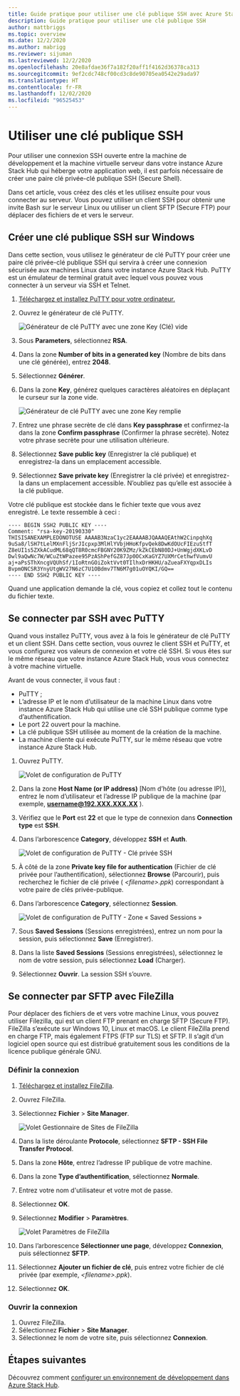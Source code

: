 ```yaml
---
title: Guide pratique pour utiliser une clé publique SSH avec Azure Stack Hub
description: Guide pratique pour utiliser une clé publique SSH
author: mattbriggs
ms.topic: overview
ms.date: 12/2/2020
ms.author: mabrigg
ms.reviewer: sijuman
ms.lastreviewed: 12/2/2020
ms.openlocfilehash: 20e8afdae36f7a182f20aff1f4162d36378ca313
ms.sourcegitcommit: 9ef2cdc748cf00cd3c8de90705ea0542e29ada97
ms.translationtype: HT
ms.contentlocale: fr-FR
ms.lasthandoff: 12/02/2020
ms.locfileid: "96525453"
---
```

# <a name="use-an-ssh-public-key"></a>Utiliser une clé publique SSH

Pour utiliser une connexion SSH ouverte entre la machine de développement et la machine virtuelle serveur dans votre instance Azure Stack Hub qui héberge votre application web, il est parfois nécessaire de créer une paire clé privée-clé publique SSH (Secure Shell). 

Dans cet article, vous créez des clés et les utilisez ensuite pour vous connecter au serveur. Vous pouvez utiliser un client SSH pour obtenir une invite Bash sur le serveur Linux ou utiliser un client SFTP (Secure FTP) pour déplacer des fichiers de et vers le serveur.

## <a name="create-an-ssh-public-key-on-windows"></a>Créer une clé publique SSH sur Windows

Dans cette section, vous utilisez le générateur de clé PuTTY pour créer une paire clé privée-clé publique SSH qui servira à créer une connexion sécurisée aux machines Linux dans votre instance Azure Stack Hub. PuTTY est un émulateur de terminal gratuit avec lequel vous pouvez vous connecter à un serveur via SSH et Telnet.

1. [Téléchargez et installez PuTTY pour votre ordinateur.](https://www.chiark.greenend.org.uk/~sgtatham/putty/latest.html)

1. Ouvrez le générateur de clé PuTTY.

    ![Générateur de clé PuTTY avec une zone Key (Clé) vide](media/azure-stack-dev-start-howto-ssh-public-key/001-putty-key-gen-start.png)

1. Sous **Parameters**, sélectionnez **RSA**.

1. Dans la zone **Number of bits in a generated key** (Nombre de bits dans une clé générée), entrez **2048**.  

1. Sélectionnez **Générer**.

1. Dans la zone **Key**, générez quelques caractères aléatoires en déplaçant le curseur sur la zone vide.

    ![Générateur de clé PuTTY avec une zone Key remplie](media/azure-stack-dev-start-howto-ssh-public-key/002-putty-key-gen-result.png)

1. Entrez une phrase secrète de clé dans **Key passphrase** et confirmez-la dans la zone **Confirm passphrase** (Confirmer la phrase secrète). Notez votre phrase secrète pour une utilisation ultérieure.

1. Sélectionnez **Save public key** (Enregistrer la clé publique) et enregistrez-la dans un emplacement accessible.

1. Sélectionnez **Save private key** (Enregistrer la clé privée) et enregistrez-la dans un emplacement accessible. N’oubliez pas qu’elle est associée à la clé publique.

Votre clé publique est stockée dans le fichier texte que vous avez enregistré. Le texte ressemble à ceci :

```text  
---- BEGIN SSH2 PUBLIC KEY ----
Comment: "rsa-key-20190330"
THISISANEXAMPLEDONOTUSE AAAAB3NzaC1yc2EAAAABJQAAAQEAthW2CinpqhXq
9uSa8/lSH7tLelMXnFljSrJIcpxp3MlHlYVbjHHoKfpvQek8DwKdOUcFIEzuStfT
Z8eUI1s5ZXkACudML68qQT8R0cmcFBGNY20K9ZMz/kZkCEbN80DJ+UnWgjdXKLvD
Dwl9aQwNc7W/WCuZtWPazee95PzAShPefGZ87Jp0OCxKaGYZ7UXMrCethwfVumvU
aj+aPsSThXncgVQUhSf/1IoRtnGOiZoktVvt0TIlhxDrHKHU/aZueaFXYqpxDLIs
BvpmONCSR3YnyUtgWV27N6zC7U1OBdmv7TN6M7g01uOYQKI/GQ==
---- END SSH2 PUBLIC KEY ----
```

Quand une application demande la clé, vous copiez et collez tout le contenu du fichier texte.

## <a name="connect-with-ssh-by-using-putty"></a>Se connecter par SSH avec PuTTY

Quand vous installez PuTTY, vous avez à la fois le générateur de clé PuTTY et un client SSH. Dans cette section, vous ouvrez le client SSH et PuTTY, et vous configurez vos valeurs de connexion et votre clé SSH. Si vous êtes sur le même réseau que votre instance Azure Stack Hub, vous vous connectez à votre machine virtuelle.

Avant de vous connecter, il vous faut :
- PuTTY ;
- L’adresse IP et le nom d’utilisateur de la machine Linux dans votre instance Azure Stack Hub qui utilise une clé SSH publique comme type d’authentification.
- Le port 22 ouvert pour la machine.
- La clé publique SSH utilisée au moment de la création de la machine.
- La machine cliente qui exécute PuTTY, sur le même réseau que votre instance Azure Stack Hub.

1. Ouvrez PuTTY.

    ![Volet de configuration de PuTTY](media/azure-stack-dev-start-howto-ssh-public-key/002-putty-connect.png)

2. Dans la zone **Host Name (or IP address)** [Nom d’hôte (ou adresse IP)], entrez le nom d’utilisateur et l’adresse IP publique de la machine (par exemple, **username@192.XXX.XXX.XX** ). 
3. Vérifiez que le **Port** est **22** et que le type de connexion dans **Connection type** est **SSH**.
4. Dans l’arborescence **Category**, développez **SSH** et **Auth**.

    ![Volet de configuration de PuTTY - Clé privée SSH](media/azure-stack-dev-start-howto-ssh-public-key/002-putty-set-private-key.png)

5. À côté de la zone **Private key file for authentication** (Fichier de clé privée pour l’authentification), sélectionnez **Browse** (Parcourir), puis recherchez le fichier de clé privée ( *\<filename>.ppk*) correspondant à votre paire de clés privée-publique.
6. Dans l’arborescence **Category**, sélectionnez **Session**.

    ![Volet de configuration de PuTTY - Zone « Saved Sessions »](media/azure-stack-dev-start-howto-ssh-public-key/003-puTTY-save-session.png)

7. Sous **Saved Sessions** (Sessions enregistrées), entrez un nom pour la session, puis sélectionnez **Save** (Enregistrer).
8. Dans la liste **Saved Sessions** (Sessions enregistrées), sélectionnez le nom de votre session, puis sélectionnez **Load** (Charger).
9. Sélectionnez **Ouvrir**. La session SSH s’ouvre.

## <a name="connect-with-sftp-with-filezilla"></a>Se connecter par SFTP avec FileZilla

Pour déplacer des fichiers de et vers votre machine Linux, vous pouvez utiliser Filezilla, qui est un client FTP prenant en charge SFTP (Secure FTP). FileZilla s’exécute sur Windows 10, Linux et macOS. Le client FileZilla prend en charge FTP, mais également FTPS (FTP sur TLS) et SFTP. Il s’agit d’un logiciel open source qui est distribué gratuitement sous les conditions de la licence publique générale GNU.

### <a name="set-your-connection"></a>Définir la connexion

1. [Téléchargez et installez FileZilla](https://filezilla-project.org/download.php).
1. Ouvrez FileZilla.
1. Sélectionnez **Fichier** > **Site Manager**.

    ![Volet Gestionnaire de Sites de FileZilla](media/azure-stack-dev-start-howto-ssh-public-key/005-filezilla-file-manager.png)

1. Dans la liste déroulante **Protocole**, sélectionnez **SFTP - SSH File Transfer Protocol**.
1. Dans la zone **Hôte**, entrez l’adresse IP publique de votre machine.
1. Dans la zone **Type d’authentification**, sélectionnez **Normale**.
1. Entrez votre nom d'utilisateur et votre mot de passe.
1. Sélectionnez **OK**.
1. Sélectionnez **Modifier** > **Paramètres**.

    ![Volet Paramètres de FileZilla](media/azure-stack-dev-start-howto-ssh-public-key/006-filezilla-add-private-key.png)

1. Dans l’arborescence **Sélectionner une page**, développez **Connexion**, puis sélectionnez **SFTP**.
1. Sélectionnez **Ajouter un fichier de clé**, puis entrez votre fichier de clé privée (par exemple, *\<filename>.ppk*).
1. Sélectionnez **OK**.

### <a name="open-your-connection"></a>Ouvrir la connexion

1. Ouvrez FileZilla.
1. Sélectionnez **Fichier** > **Site Manager**.
1. Sélectionnez le nom de votre site, puis sélectionnez **Connexion**.

## <a name="next-steps"></a>Étapes suivantes

Découvrez comment [configurer un environnement de développement dans Azure Stack Hub](azure-stack-dev-start.md).

